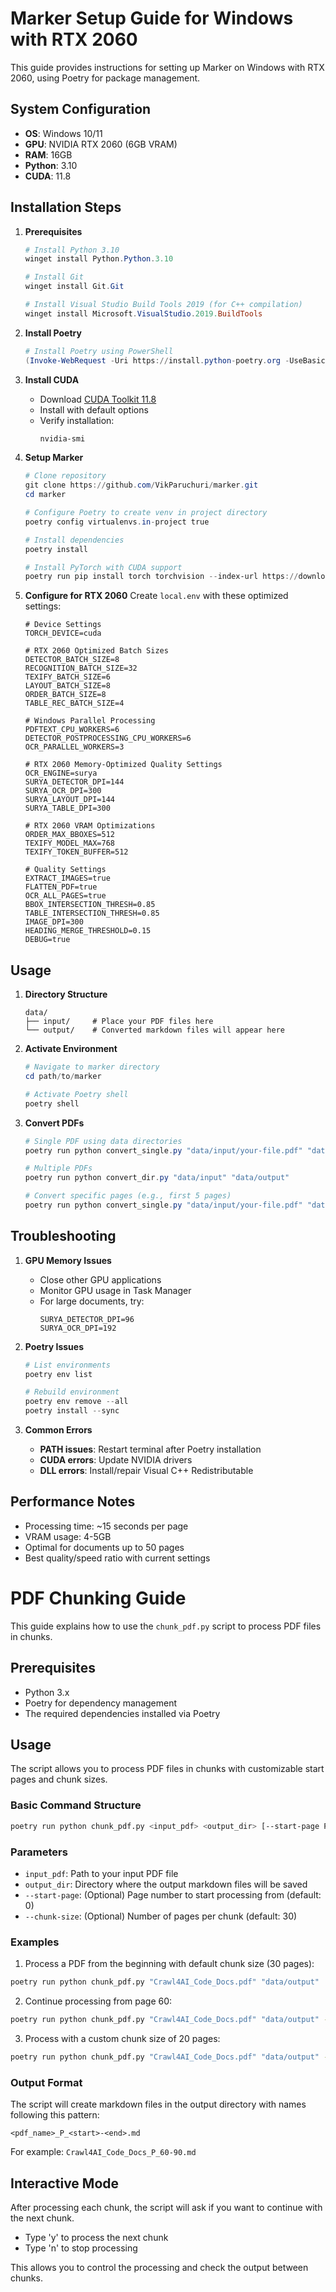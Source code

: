 # Marker Setup Guide for Windows with RTX 2060

This guide provides instructions for setting up Marker on Windows with RTX 2060, using Poetry for package management.

## System Configuration

- **OS**: Windows 10/11
- **GPU**: NVIDIA RTX 2060 (6GB VRAM)
- **RAM**: 16GB
- **Python**: 3.10
- **CUDA**: 11.8

## Installation Steps

1. **Prerequisites**
   ```powershell
   # Install Python 3.10
   winget install Python.Python.3.10

   # Install Git
   winget install Git.Git

   # Install Visual Studio Build Tools 2019 (for C++ compilation)
   winget install Microsoft.VisualStudio.2019.BuildTools
   ```

2. **Install Poetry**
   ```powershell
   # Install Poetry using PowerShell
   (Invoke-WebRequest -Uri https://install.python-poetry.org -UseBasicParsing).Content | python -
   ```

3. **Install CUDA**
   - Download [CUDA Toolkit 11.8](https://developer.nvidia.com/cuda-11-8-0-download-archive)
   - Install with default options
   - Verify installation:
     ```powershell
     nvidia-smi
     ```

4. **Setup Marker**
   ```powershell
   # Clone repository
   git clone https://github.com/VikParuchuri/marker.git
   cd marker

   # Configure Poetry to create venv in project directory
   poetry config virtualenvs.in-project true

   # Install dependencies
   poetry install

   # Install PyTorch with CUDA support
   poetry run pip install torch torchvision --index-url https://download.pytorch.org/whl/cu118
   ```

5. **Configure for RTX 2060**
   Create `local.env` with these optimized settings:
   ```shell
   # Device Settings
   TORCH_DEVICE=cuda

   # RTX 2060 Optimized Batch Sizes
   DETECTOR_BATCH_SIZE=8
   RECOGNITION_BATCH_SIZE=32
   TEXIFY_BATCH_SIZE=6
   LAYOUT_BATCH_SIZE=8
   ORDER_BATCH_SIZE=8
   TABLE_REC_BATCH_SIZE=4

   # Windows Parallel Processing
   PDFTEXT_CPU_WORKERS=6
   DETECTOR_POSTPROCESSING_CPU_WORKERS=6
   OCR_PARALLEL_WORKERS=3

   # RTX 2060 Memory-Optimized Quality Settings
   OCR_ENGINE=surya
   SURYA_DETECTOR_DPI=144
   SURYA_OCR_DPI=300
   SURYA_LAYOUT_DPI=144
   SURYA_TABLE_DPI=300

   # RTX 2060 VRAM Optimizations
   ORDER_MAX_BBOXES=512
   TEXIFY_MODEL_MAX=768
   TEXIFY_TOKEN_BUFFER=512

   # Quality Settings
   EXTRACT_IMAGES=true
   FLATTEN_PDF=true
   OCR_ALL_PAGES=true
   BBOX_INTERSECTION_THRESH=0.85
   TABLE_INTERSECTION_THRESH=0.85
   IMAGE_DPI=300
   HEADING_MERGE_THRESHOLD=0.15
   DEBUG=true
   ```

## Usage

1. **Directory Structure**
   ```
   data/
   ├── input/     # Place your PDF files here
   └── output/    # Converted markdown files will appear here
   ```

2. **Activate Environment**
   ```powershell
   # Navigate to marker directory
   cd path/to/marker

   # Activate Poetry shell
   poetry shell
   ```

3. **Convert PDFs**
   ```powershell
   # Single PDF using data directories
   poetry run python convert_single.py "data/input/your-file.pdf" "data/output/your-file.md"

   # Multiple PDFs
   poetry run python convert_dir.py "data/input" "data/output"

   # Convert specific pages (e.g., first 5 pages)
   poetry run python convert_single.py "data/input/your-file.pdf" "data/output/your-file.md" --max_pages 5
   ```

## Troubleshooting

1. **GPU Memory Issues**
   - Close other GPU applications
   - Monitor GPU usage in Task Manager
   - For large documents, try:
     ```shell
     SURYA_DETECTOR_DPI=96
     SURYA_OCR_DPI=192
     ```

2. **Poetry Issues**
   ```powershell
   # List environments
   poetry env list

   # Rebuild environment
   poetry env remove --all
   poetry install --sync
   ```

3. **Common Errors**
   - **PATH issues**: Restart terminal after Poetry installation
   - **CUDA errors**: Update NVIDIA drivers
   - **DLL errors**: Install/repair Visual C++ Redistributable

## Performance Notes

- Processing time: ~15 seconds per page
- VRAM usage: 4-5GB
- Optimal for documents up to 50 pages
- Best quality/speed ratio with current settings


# PDF Chunking Guide

This guide explains how to use the `chunk_pdf.py` script to process PDF files in chunks.

## Prerequisites

- Python 3.x
- Poetry for dependency management
- The required dependencies installed via Poetry

## Usage

The script allows you to process PDF files in chunks with customizable start pages and chunk sizes.

### Basic Command Structure

```bash
poetry run python chunk_pdf.py <input_pdf> <output_dir> [--start-page PAGE] [--chunk-size SIZE]
```

### Parameters

- `input_pdf`: Path to your input PDF file
- `output_dir`: Directory where the output markdown files will be saved
- `--start-page`: (Optional) Page number to start processing from (default: 0)
- `--chunk-size`: (Optional) Number of pages per chunk (default: 30)

### Examples

1. Process a PDF from the beginning with default chunk size (30 pages):
```bash
poetry run python chunk_pdf.py "Crawl4AI_Code_Docs.pdf" "data/output"
```

2. Continue processing from page 60:
```bash
poetry run python chunk_pdf.py "Crawl4AI_Code_Docs.pdf" "data/output" --start-page 60
```

3. Process with a custom chunk size of 20 pages:
```bash
poetry run python chunk_pdf.py "Crawl4AI_Code_Docs.pdf" "data/output" --chunk-size 20
```

### Output Format

The script will create markdown files in the output directory with names following this pattern:
```
<pdf_name>_P_<start>-<end>.md
```
For example: `Crawl4AI_Code_Docs_P_60-90.md`

## Interactive Mode

After processing each chunk, the script will ask if you want to continue with the next chunk. 
- Type 'y' to process the next chunk
- Type 'n' to stop processing

This allows you to control the processing and check the output between chunks.

